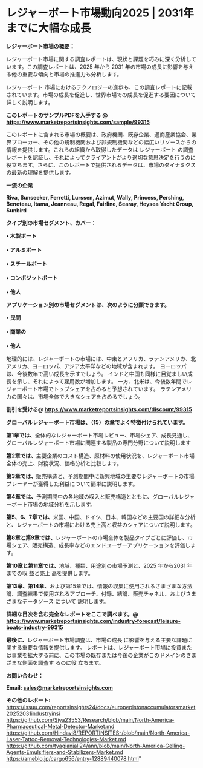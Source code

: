 # レジャーボート市場動向2025 | 2031年までに大幅な成長

<strong><b>レジャーボート市場の概要：</b></strong>

レジャーボート市場に関する調査レポートは、現状と課題を巧みに深く分析しています。この調査レポートは、2025 年から 2031 年の市場の成長に影響を与える他の重要な傾向と市場の推進力も分析します。

レジャーボート 市場におけるテクノロジーの進歩も、この調査レポートに記載されています。市場の成長を促進し、世界市場での成長を促進する要因について詳しく説明します。

<strong>このレポートのサンプルPDFを入手する @ <a href=https://www.marketreportsinsights.com/sample/99315>https://www.marketreportsinsights.com/sample/99315</a></strong>

このレポートに含まれる市場の概要は、政府機関、既存企業、通商産業協会、業界ブローカー、その他の規制機関および非規制機関などの幅広いリソースからの情報を提供します。これらの組織から取得したデータは レジャーボート の調査レポートを認証し、それによってクライアントがより適切な意思決定を行うのに役立ちます。さらに、このレポートで提供されるデータは、市場のダイナミクスの最新の理解を提供します。

<strong>一流の企業</strong>

<strong><b>Riva, Sunseeker, Ferretti, Lurssen, Azimut, Wally, Princess, Pershing, Beneteau, Itama, Jeanneau, Regal, Fairline, Searay, Heysea Yacht Group, Sunbird</b></strong>

<strong><b>タイプ別の市場セグメント、カバー：</b></strong>

<strong>• 木製ボート<br><br>• アルミボート<br><br>• スチールボート<br><br>• コンポジットボート<br><br>• 他人</strong>

<strong><b>アプリケーション別の市場セグメントは、次のように分類できます。</b></strong>

<strong>• 民間<br><br>• 商業の<br><br>• 他人</strong>

 地理的には、レジャーボートの市場には、中東とアフリカ、ラテンアメリカ、北アメリカ、ヨーロッパ、アジア太平洋などの地域が含まれます。 ヨーロッパは、今後数年で高い成長を示すでしょう。 インドと中国も同様に目覚ましい成長を示し、それによって雇用数が増加します。 一方、北米は、今後数年間でレジャーボート市場でトップシェアを占めると予想されています。 ラテンアメリカの国々は、市場全体で大きなシェアを占めるでしょう。

<strong>割引を受ける@ <a href=https://www.marketreportsinsights.com/discount/99315>https://www.marketreportsinsights.com/discount/99315</a></strong>

<strong><b>グローバルレジャーボート市場は、（15）の章でよく特徴付けられています。</b></strong>

<strong><b>第</b></strong><strong><b>1章では、</b></strong>全体的なレジャーボート市場レビュー、市場シェア、成長見通し、グローバルレジャーボート市場に関連する製品の専門分野について説明します

<strong><b>第2章では、</b></strong>主要企業のコスト構造、原材料の使用状況を、レジャーボート市場全体の売上、財務状況、価格分析と比較します。

<strong><b>第3章では、</b></strong>販売構造と、予測期間中に新興地域の主要なレジャーボートの市場プレーヤーが獲得した利益について簡単に説明します。

<strong><b>第4章では、</b></strong>予測期間中の各地域の収入と販売構造とともに、グローバルレジャーボート市場の地域分析を示します。

<strong><b>第5、6、7章では、</b></strong>米国、中国、ドイツ、日本、韓国などの主要国の詳細な分析と、レジャーボートの市場における売上高と収益のシェアについて説明します。

<strong><b>第8章と第9章では、</b></strong>レジャーボートの市場全体を製品タイプごとに評価し、市場シェア、販売構造、成長率などのエンドユーザーアプリケーションを評価します。

<strong><b>第10章と第11章では、</b></strong>地域、種類、用途別の市場予測と、2025 年から2031 年までの収 益と売上 高を提供します。

<strong><b>第13章、第14章、</b></strong>および第15章では、情報の収集に使用されるさまざまな方法論、調査結果で使用されるアプローチ、付録、結論、販売チャネル、およびさまざまなデータソース について 説明します。

<strong>詳細な目次を含む完全なレポートをここで調べます。@ <a href=https://www.marketreportsinsights.com/industry-forecast/leisure-boats-industry-99315>https://www.marketreportsinsights.com/industry-forecast/leisure-boats-industry-99315</a></strong>

<strong><b>最後に、</b></strong>レジャーボート市場調査は、市場の成長 に影響を</a>与える主要な課題に関する重要な情報を提供します。 レポートは、レジャーボート市場に投資または事業を拡大する前に、この市場の既存または今後の企業がこのドメインのさまざまな側面を調査す るのに役 立ちます。

<strong><b>お問い合わせ：</b></strong>

<strong>Email: </strong><a href=mailto:sales@marketreportsinsights.com><strong>sales@marketreportsinsights.com</strong></a>

<strong>その他のレポート:</strong>
<br>
<a href=https://issuu.com/reportsinsights24/docs/europepistonaccumulatorsmarket20252031industryinsi>https://issuu.com/reportsinsights24/docs/europepistonaccumulatorsmarket20252031industryinsi</a>
<br>
<a href=https://github.com/Siya23553/Research/blob/main/North-America-Pharmaceutical-Metal-Detector-Market.md>https://github.com/Siya23553/Research/blob/main/North-America-Pharmaceutical-Metal-Detector-Market.md</a>
<br>
<a href=https://github.com/Hindavi8/REPORTINSITES-/blob/main/North-America-Laser-Tattoo-Removal-Technologies-Market.md>https://github.com/Hindavi8/REPORTINSITES-/blob/main/North-America-Laser-Tattoo-Removal-Technologies-Market.md</a>
<br>
<a href=https://github.com/tyagianjali24/ann/blob/main/North-America-Gelling-Agents-Emulsifiers-and-Stabilizers-Market.md>https://github.com/tyagianjali24/ann/blob/main/North-America-Gelling-Agents-Emulsifiers-and-Stabilizers-Market.md</a>
<br>
<a href=https://ameblo.jp/cargo656/entry-12889440078.html>https://ameblo.jp/cargo656/entry-12889440078.html</a>"
